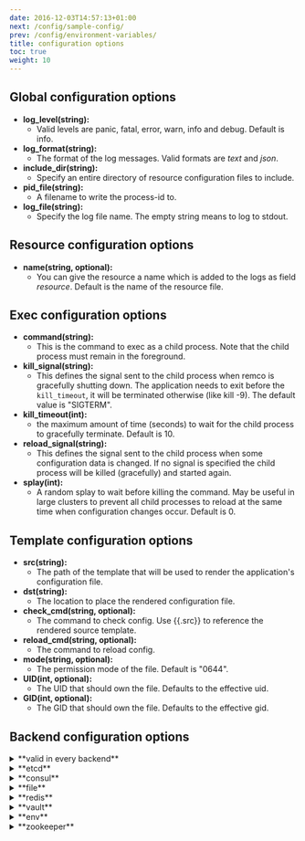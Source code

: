 ```yaml
---
date: 2016-12-03T14:57:13+01:00
next: /config/sample-config/
prev: /config/environment-variables/
title: configuration options
toc: true
weight: 10
---
```



## Global configuration options
 - **log_level(string):** 
   - Valid levels are panic, fatal, error, warn, info and debug. Default is info.
 - **log_format(string):** 
   - The format of the log messages. Valid formats are *text* and *json*.
 - **include_dir(string):**
   - Specify an entire directory of resource configuration files to include.
 - **pid_file(string):**
   - A filename to write the process-id to.
 - **log_file(string):**
   - Specify the log file name. The empty string means to log to stdout.

## Resource configuration options
 - **name(string, optional):**
    - You can give the resource a name which is added to the logs as field *resource*. Default is the name of the resource file.

## Exec configuration options
 - **command(string):**
   - This is the command to exec as a child process. Note that the child process must remain in the foreground.
 - **kill_signal(string):**
   - This defines the signal sent to the child process when remco is gracefully shutting down. The application needs to exit before the `kill_timeout`,
     it will be terminated otherwise (like kill -9). The default value is "SIGTERM".
 - **kill_timeout(int):**
   - the maximum amount of time (seconds) to wait for the child process to gracefully terminate. Default is 10.
 - **reload_signal(string):**
   - This defines the signal sent to the child process when some configuration data is changed. If no signal is specified the child process will be killed (gracefully) and started again.
 - **splay(int):**
   - A random splay to wait before killing the command. May be useful in large clusters to prevent all child processes to reload at the same time when configuration changes occur. Default is 0.

## Template configuration options
 - **src(string):**
    - The path of the template that will be used to render the application's configuration file.
 - **dst(string):**
    - The location to place the rendered configuration file.
 - **check_cmd(string, optional):**
    - The command to check config. Use {{.src}} to reference the rendered source template.
 - **reload_cmd(string, optional):**
    - The command to reload config.
 - **mode(string, optional):**
    - The permission mode of the file. Default is "0644".
 - **UID(int, optional):**
    - The UID that should own the file. Defaults to the effective uid.
 - **GID(int, optional):**
    - The GID that should own the file. Defaults to the effective gid.

## Backend configuration options

<details>
<summary> **valid in every backend** </summary>

 - **watch(bool, optional):**
   - Enable watch support. Default is false.
 - **prefix(string):**
   - Key path prefix. Default is "".
 - **interval(int):**
   - The backend polling interval. Can be used as a reconcilation loop for watch or standalone.
 - **onetime(bool, optional):**
   - Render the config file and quit. Default is false.
 - **keys([]string):**
   - The backend keys that the template requires to be rendered correctly. The child keys are also loaded.
</details>

<details>
<summary> **etcd** </summary>

 - **nodes([]string):**
   - List of backend nodes.
 - **client_cert(string, optional):**
   - The client cert file.
 - **client_key(string, optional):**
   - The client key file.
 - **client_ca_keys(string, optional):**
   - The client CA key file.
 - **username(string, optional):**
   - The username for the basic_auth authentication.
 - **password(string, optional):**
   - The password for the basic_auth authentication.
 - **version(uint, optional):**
   - The etcd api-level to use (2 or 3). Default is 2.
</details>

<details>
<summary> **consul** </summary>

 - **nodes([]string):**
    - List of backend nodes.
 - **scheme(string):**
    - the backend URI scheme (http or https).
 - **client_cert(string, optional):**
   - The client cert file.
 - **client_key(string, optional):**
   - The client key file.
 - **client_ca_keys(string, optional):**
   - The client CA key file.
</details>

<details>
<summary> **file** </summary>

 - **filepath(string):**
   - The filepath to a yaml or json file containing the key-value pairs.
</details>

<details>
<summary> **redis** </summary>

 - **nodes([]string):**
   - List of backend nodes.
 - **password(string, optional):**
   - The redis password.
 - **database(int, optional):**
   - The redis database.
</details>

<details>
<summary> **vault** </summary>

 - **node(string):**
    - The backend node.
 - **auth_type(string):**
   - The vault authentication type. (token, approle, app-id, userpass, github)
 - **auth_token(string):**
   - The vault authentication token. Only used with auth_type=token or github.
 - **app_role(string):**
   - The vault app role. Only used with auth_type=approle.
 - **secret_id(string):**
   - The vault secret id. Only used with auth_type=approle.
 - **app_id(string):**
   - The vault app ID. Only used with auth_type=app-id.
 - **user_id(string):**
   - The vault user ID. Only used with auth_type=app-id.
 - **username(string):**
   - The username for the userpass authentication.
 - **password(string):**
   - The password for the userpass authentication.
 - **client_cert(string, optional):**
   - The client cert file.
 - **client_key(string, optional):**
   - The client key file.
 - **client_ca_keys(string, optional):**
   - The client CA key file.
</details>


<details>
<summary> **env** </summary>
</details>

<details>
<summary> **zookeeper** </summary>

 - **nodes([]string):**
   - List of backend nodes.
</details>
